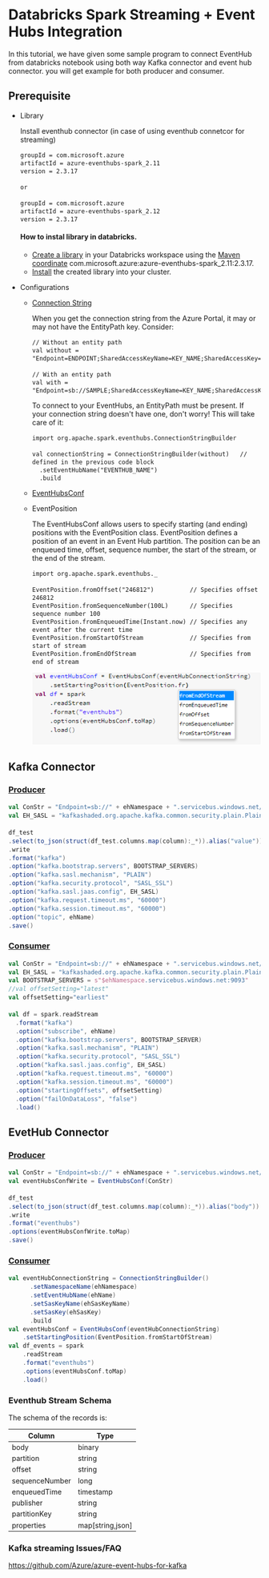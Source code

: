 # Databricks Spark Streaming + Event Hubs Integration
In this tutorial, we have given some sample program to connect EventHub from databricks notebook using both way Kafka connector and event hub connector. you will get example for both producer and consumer.


## Prerequisite
* Library

  Install eventhub connector (in case of using eventhub connetcor for streaming)
  ```
  groupId = com.microsoft.azure
  artifactId = azure-eventhubs-spark_2.11
  version = 2.3.17
  
  or
  
  groupId = com.microsoft.azure
  artifactId = azure-eventhubs-spark_2.12
  version = 2.3.17
  ```
  #### How to instal library in databricks.
  * [Create a library](https://docs.databricks.com/libraries/workspace-libraries.html#maven-libraries) in your Databricks workspace using the [Maven coordinate](https://mvnrepository.com/artifact/com.microsoft.azure/azure-eventhubs-spark) com.microsoft.azure:azure-eventhubs-spark_2.11:2.3.17.
  * [Install](https://docs.databricks.com/libraries/cluster-libraries.html#install-libraries) the created library into your cluster.
  
* Configurations
  * [Connection String](https://github.com/Azure/azure-event-hubs-spark/blob/master/docs/spark-streaming-eventhubs-integration.md#connection-string)
    
    When you get the connection string from the Azure Portal, it may or may not have the EntityPath key. Consider:

    ``` 
    // Without an entity path
    val without = "Endpoint=ENDPOINT;SharedAccessKeyName=KEY_NAME;SharedAccessKey=KEY"

    // With an entity path 
    val with = "Endpoint=sb://SAMPLE;SharedAccessKeyName=KEY_NAME;SharedAccessKey=KEY;EntityPath=EVENTHUB_NAME" 
    ```
    To connect to your EventHubs, an EntityPath must be present. If your connection string doesn't have one, don't worry! This will take care of it:

    ``` 
    import org.apache.spark.eventhubs.ConnectionStringBuilder

    val connectionString = ConnectionStringBuilder(without)   // defined in the previous code block
      .setEventHubName("EVENTHUB_NAME")
      .build 
      ```
  * [EventHubsConf](https://github.com/Azure/azure-event-hubs-spark/blob/master/docs/spark-streaming-eventhubs-integration.md#eventhubsconf)
  * EventPosition
    
    The EventHubsConf allows users to specify starting (and ending) positions with the EventPosition class. EventPosition defines a position of an event in an Event Hub partition. The position can be an enqueued time, offset, sequence number, the start of the stream, or the end of the stream.
    ```
    import org.apache.spark.eventhubs._

    EventPosition.fromOffset("246812")          // Specifies offset 246812
    EventPosition.fromSequenceNumber(100L)      // Specifies sequence number 100
    EventPosition.fromEnqueuedTime(Instant.now) // Specifies any event after the current time 
    EventPosition.fromStartOfStream             // Specifies from start of stream
    EventPosition.fromEndOfStream               // Specifies from end of stream
    ```
    ![EventPosition](images/EventPosition.png "EventPosition")
  
## Kafka Connector 
### [Producer](eventhub-producer-kafka-connector.scala)

```scala
val ConStr = "Endpoint=sb://" + ehNamespace + ".servicebus.windows.net/"+ehName+";SharedAccessKeyName=" + ehSasKeyName + ";SharedAccessKey=" + ehSasKey+";EntityPath="+ehName
val EH_SASL = "kafkashaded.org.apache.kafka.common.security.plain.PlainLoginModule required username=\"$ConnectionString\" password=\"" + ConStr + "\";"

df_test
.select(to_json(struct(df_test.columns.map(column):_*)).alias("value"))
.write
.format("kafka")
.option("kafka.bootstrap.servers", BOOTSTRAP_SERVERS)
.option("kafka.sasl.mechanism", "PLAIN")
.option("kafka.security.protocol", "SASL_SSL")
.option("kafka.sasl.jaas.config", EH_SASL)
.option("kafka.request.timeout.ms", "60000")
.option("kafka.session.timeout.ms", "60000")
.option("topic", ehName)
.save()
```
### [Consumer](eventhub-consumer-kafka-connector.scala)

```scala
val ConStr = "Endpoint=sb://" + ehNamespace + ".servicebus.windows.net/;SharedAccessKeyName=" + ehSasKeyName + ";SharedAccessKey=" + ehSasKey
val EH_SASL = "kafkashaded.org.apache.kafka.common.security.plain.PlainLoginModule required username=\"$ConnectionString\" password=\"" + ConStr + "\";"
val BOOTSTRAP_SERVERS = s"$ehNamespace.servicebus.windows.net:9093"
//val offsetSetting="latest"
val offsetSetting="earliest"

val df = spark.readStream
  .format("kafka")
  .option("subscribe", ehName)
  .option("kafka.bootstrap.servers", BOOTSTRAP_SERVER)
  .option("kafka.sasl.mechanism", "PLAIN")
  .option("kafka.security.protocol", "SASL_SSL")
  .option("kafka.sasl.jaas.config", EH_SASL)
  .option("kafka.request.timeout.ms", "60000")
  .option("kafka.session.timeout.ms", "60000")
  .option("startingOffsets", offsetSetting)
  .option("failOnDataLoss", "false")
  .load()
```
## EvetHub Connector
### [Producer](eventhub-producer-eventhub-connector.scala)

```scala
val ConStr = "Endpoint=sb://" + ehNamespace + ".servicebus.windows.net/;SharedAccessKeyName=" + ehSasKeyName + ";SharedAccessKey=" + ehSasKey+";EntityPath="+ehName
val eventHubsConfWrite = EventHubsConf(ConStr)

df_test
.select(to_json(struct(df_test.columns.map(column):_*)).alias("body"))
.write
.format("eventhubs")
.options(eventHubsConfWrite.toMap)
.save()
```
### [Consumer](eventhub-consumer-eventhub-connector.scala)

```scala
val eventHubConnectionString = ConnectionStringBuilder()
      .setNamespaceName(ehNamespace)
      .setEventHubName(ehName)
      .setSasKeyName(ehSasKeyName)
      .setSasKey(ehSasKey)
      .build  
val eventHubsConf = EventHubsConf(eventHubConnectionString)
    .setStartingPosition(EventPosition.fromStartOfStream) 
val df_events = spark
    .readStream
    .format("eventhubs")
    .options(eventHubsConf.toMap)
    .load() 
```

### Eventhub Stream Schema

The schema of the records is:

Column | Type
------ | -----
body | binary
partition | string
offset | string
sequenceNumber | long
enqueuedTime | timestamp
publisher | string
partitionKey | string
properties | map[string,json]

### Kafka streaming Issues/FAQ
https://github.com/Azure/azure-event-hubs-for-kafka

